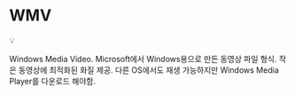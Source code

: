 # WMV

<aside>
💡

Windows Media Video.
Microsoft에서 Windows용으로 만든 동영상 파일 형식.
작은 동영상에 최적화된 화질 제공.
다른 OS에서도 재생 가능하지만 Windows Media Player를 다운로드 해야함.

</aside>